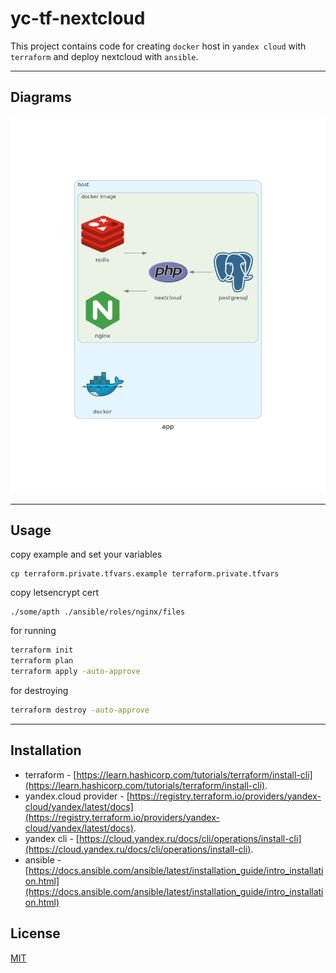# yc-tf-nextcloud

This project contains code for creating `docker` host in `yandex cloud` with `terraform` and deploy nextcloud with `ansible`. 

---

## Diagrams

![web app scheme](/diagrams/app.png)

---

## Usage

copy example and set your variables
```
cp terraform.private.tfvars.example terraform.private.tfvars
```

copy letsencrypt cert
```
./some/apth ./ansible/roles/nginx/files
```

for running 
```bash
terraform init
terraform plan
terraform apply -auto-approve
```

for destroying
```bash
terraform destroy -auto-approve
```

---
## Installation

* terraform - [https://learn.hashicorp.com/tutorials/terraform/install-cli](https://learn.hashicorp.com/tutorials/terraform/install-cli).
* yandex.cloud provider - [https://registry.terraform.io/providers/yandex-cloud/yandex/latest/docs](https://registry.terraform.io/providers/yandex-cloud/yandex/latest/docs).
* yandex cli - [https://cloud.yandex.ru/docs/cli/operations/install-cli](https://cloud.yandex.ru/docs/cli/operations/install-cli).
* ansible - [https://docs.ansible.com/ansible/latest/installation_guide/intro_installation.html](https://docs.ansible.com/ansible/latest/installation_guide/intro_installation.html)

## License
[MIT](https://choosealicense.com/licenses/mit/)